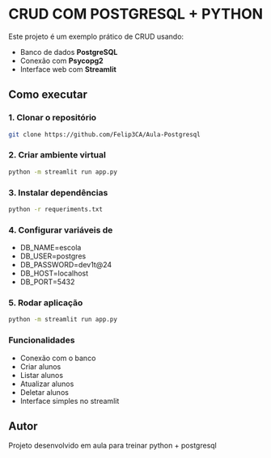 # CRUD COM POSTGRESQL + PYTHON

Este projeto é um exemplo prático de CRUD usando:

 - Banco de dados **PostgreSQL**
 - Conexão com **Psycopg2**
 - Interface web com **Streamlit**

 ## Como executar

 ### 1. Clonar o repositório
 ```bash
git clone https://github.com/Felip3CA/Aula-Postgresql
```

 ### 2. Criar ambiente virtual
 ```bash
 python -m streamlit run app.py
 ```

 ### 3. Instalar dependências
 ```bash
python -r requeriments.txt
```
 ### 4. Configurar variáveis de

   - DB_NAME=escola
   - DB_USER=postgres
   - DB_PASSWORD=dev1t@24
   - DB_HOST=localhost
   - DB_PORT=5432

### 5. Rodar aplicação
```bash
python -m streamlit run app.py
```
### Funcionalidades

- Conexão com o banco
- Criar alunos
- Listar alunos
- Atualizar alunos
- Deletar alunos
- Interface simples no streamlit

## Autor
Projeto desenvolvido em aula para treinar python + postgresql